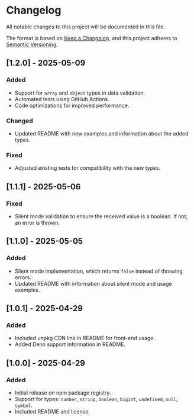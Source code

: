 # Changelog

All notable changes to this project will be documented in this file.

The format is based on [Keep a Changelog](https://keepachangelog.com/en/1.0.0/), and this project adheres to [Semantic Versioning](https://semver.org/spec/v2.0.0.html).

## [1.2.0] - 2025-05-09
### Added
- Support for `array` and `object` types in data validation.
- Automated tests using GitHub Actions.
- Code optimizations for improved performance.

### Changed
- Updated README with new examples and information about the added types.

### Fixed
- Adjusted existing tests for compatibility with the new types.

## [1.1.1] - 2025-05-06
### Fixed
- Silent mode validation to ensure the received value is a boolean. If not, an error is thrown.

## [1.1.0] - 2025-05-05
### Added
- Silent mode implementation, which returns `false` instead of throwing errors.
- Updated README with information about silent mode and usage examples.

## [1.0.1] - 2025-04-29
### Added
- Included unpkg CDN link in README for front-end usage.
- Added Deno support information in README.

## [1.0.0] - 2025-04-29
### Added
- Initial release on npm package registry.
- Support for types: `number`, `string`, `boolean`, `bigint`, `undefined`, `null`, `symbol`.
- Included README and license.
